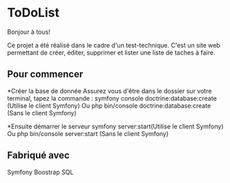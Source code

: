 # ToDoList

Bonjour à tous!

Ce projet a été réalisé dans le cadre d'un test-technique. C'est un site web permettant de créer, éditer, supprimer et lister une liste de taches à faire.

## Pour commencer

*Créer la base de donnée
Assurez vous d'être dans le dossier sur votre terminal, tapez la commande :
symfony console doctrine:database:create (Utilise le client Symfony)
Ou
php bin/console doctrine:database:create (Sans le client Symfony)

*Ensuite démarrer le serveur
symfony server:start(Utilise le client Symfony)
Ou
php bin/console server:start (Sans le client Symfony)


## Fabriqué avec

Symfony 
Boostrap
SQL

